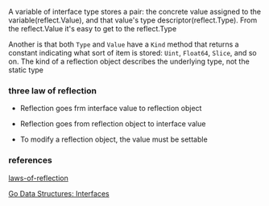 

A variable of interface type stores a pair: the concrete value assigned to the variable(reflect.Value), and that value's type descriptor(reflect.Type). From  the reflect.Value it's easy to get to the reflect.Type

Another is that both `Type` and `Value` have a `Kind` method that returns a constant indicating what sort of item is stored: `Uint`, `Float64`, `Slice`, and so on. The kind of a reflection object describes the underlying type, not the static type

###  three law of reflection

* Reflection goes frm interface value to reflection object

* Reflection goes from reflection object to interface value
* To modify a reflection object, the value must be settable

### references

[laws-of-reflection](https://blog.golang.org/laws-of-reflection)

[Go Data Structures: Interfaces](https://research.swtch.com/interfaces)